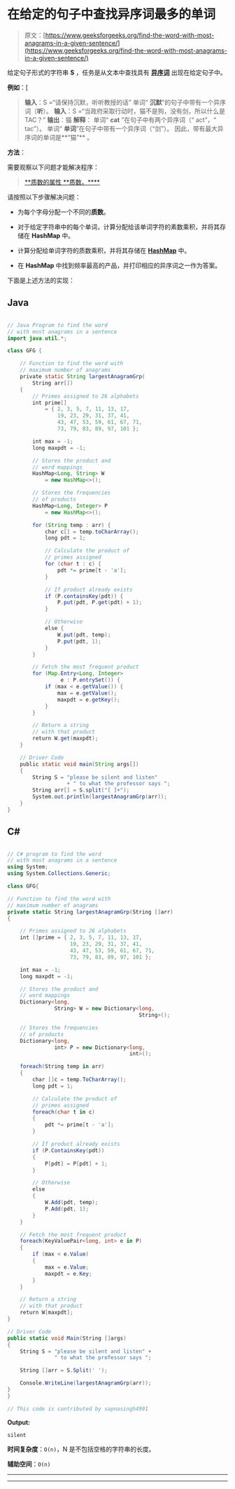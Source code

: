 # 在给定的句子中查找异序词最多的单词

> 原文：[https://www.geeksforgeeks.org/find-the-word-with-most-anagrams-in-a-given-sentence/](https://www.geeksforgeeks.org/find-the-word-with-most-anagrams-in-a-given-sentence/)

给定句子形式的字符串 **S** ，任务是从文本中查找具有 [**异序词**](https://www.geeksforgeeks.org/tag/anagram/) 出现在给定句子中。

**例如**：[

> **输入**：S =“请保持沉默，听听教授的话” 单词“ **沉默**”的句子中带有一个异序词（**听**）。
> **输入**：S =“当政府采取行动时，猫不是狗，没有剑，所以什么是 TAC？”
> **输出**：猫
> **解释**：
> 单词“ **cat** ”在句子中有两个异序词（“ act”，“ tac”）。
> 单词“ **单词**”在句子中带有一个异序词（“剑”）。
> 因此，带有最大异序词的单词是**“猫”** 。

**方法**：

需要观察以下问题才能解决程序：

> [**质数的属性 **质数。****](https://www.geeksforgeeks.org/prime-numbers/)

请按照以下步骤解决问题：

*   为每个字母分配一个不同的**质数**。

*   对于给定字符串中的每个单词，计算分配给该单词字符的素数乘积，并将其存储在 **HashMap** 中。

*   计算分配给单词字符的质数乘积，并将其存储在 [**HashMap**](http://www.geeksforgeeks.org/java-util-hashmap-in-java/) 中。

*   在 **HashMap** 中找到频率最高的产品，并打印相应的异序词之一作为答案。

下面是上述方法的实现：

## Java

```java

// Java Program to find the word 
// with most anagrams in a sentence 
import java.util.*; 

class GFG { 

    // Function to find the word with 
    // maximum number of anagrams 
    private static String largestAnagramGrp( 
        String arr[]) 
    { 
        // Primes assigned to 26 alphabets 
        int prime[] 
            = { 2, 3, 5, 7, 11, 13, 17, 
                19, 23, 29, 31, 37, 41, 
                43, 47, 53, 59, 61, 67, 71, 
                73, 79, 83, 89, 97, 101 }; 

        int max = -1; 
        long maxpdt = -1; 

        // Stores the product and 
        // word mappings 
        HashMap<Long, String> W 
            = new HashMap<>(); 

        // Stores the frequencies 
        // of products 
        HashMap<Long, Integer> P 
            = new HashMap<>(); 

        for (String temp : arr) { 
            char c[] = temp.toCharArray(); 
            long pdt = 1; 

            // Calculate the product of 
            // primes assigned 
            for (char t : c) { 
                pdt *= prime[t - 'a']; 
            } 

            // If product already exists 
            if (P.containsKey(pdt)) { 
                P.put(pdt, P.get(pdt) + 1); 
            } 

            // Otherwise 
            else { 
                W.put(pdt, temp); 
                P.put(pdt, 1); 
            } 
        } 

        // Fetch the most frequent product 
        for (Map.Entry<Long, Integer> 
                 e : P.entrySet()) { 
            if (max < e.getValue()) { 
                max = e.getValue(); 
                maxpdt = e.getKey(); 
            } 
        } 

        // Return a string 
        // with that product 
        return W.get(maxpdt); 
    } 

    // Driver Code 
    public static void main(String args[]) 
    { 
        String S = "please be silent and listen"
                   + " to what the professor says "; 
        String arr[] = S.split("[ ]+"); 
        System.out.println(largestAnagramGrp(arr)); 
    } 
} 

```

## C#

```cs

// C# program to find the word 
// with most anagrams in a sentence 
using System; 
using System.Collections.Generic; 

class GFG{ 

// Function to find the word with 
// maximum number of anagrams 
private static String largestAnagramGrp(String []arr) 
{ 

    // Primes assigned to 26 alphabets 
    int []prime = { 2, 3, 5, 7, 11, 13, 17, 
                    19, 23, 29, 31, 37, 41, 
                    43, 47, 53, 59, 61, 67, 71, 
                    73, 79, 83, 89, 97, 101 }; 

    int max = -1; 
    long maxpdt = -1; 

    // Stores the product and 
    // word mappings 
    Dictionary<long,  
               String> W = new Dictionary<long, 
                                          String>(); 

    // Stores the frequencies 
    // of products 
    Dictionary<long,  
               int> P = new Dictionary<long,  
                                       int>(); 

    foreach(String temp in arr)  
    { 
        char []c = temp.ToCharArray(); 
        long pdt = 1; 

        // Calculate the product of 
        // primes assigned 
        foreach(char t in c) 
        { 
            pdt *= prime[t - 'a']; 
        } 

        // If product already exists 
        if (P.ContainsKey(pdt)) 
        { 
            P[pdt] = P[pdt] + 1; 
        } 

        // Otherwise 
        else 
        { 
            W.Add(pdt, temp); 
            P.Add(pdt, 1); 
        } 
    } 

    // Fetch the most frequent product 
    foreach(KeyValuePair<long, int> e in P) 
    { 
        if (max < e.Value) 
        { 
            max = e.Value; 
            maxpdt = e.Key; 
        } 
    } 

    // Return a string 
    // with that product 
    return W[maxpdt]; 
} 

// Driver Code 
public static void Main(String []args) 
{ 
    String S = "please be silent and listen" + 
               " to what the professor says "; 

    String []arr = S.Split(' '); 

    Console.WriteLine(largestAnagramGrp(arr)); 
} 
} 

// This code is contributed by sapnasingh4991 

```

**Output:** 

```
silent

```

**时间复杂度**：`O(n)`，N 是不包括空格的字符串的长度。

**辅助空间**：`O(n)`



* * *

* * *



